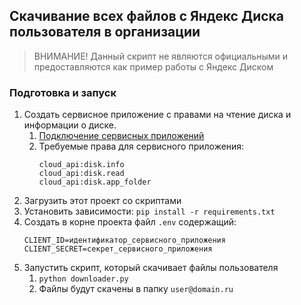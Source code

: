 
## Скачивание всех файлов с Яндекс Диска пользователя в организации

> ВНИМАНИЕ! Данный скрипт не являются официальными и предоставляются как пример работы с Яндекс Диском

### Подготовка и запуск

1.	Создать сервисное приложение с правами на чтение диска и информации о диске.
    1.	[Подключение сервисных приложений](https://yandex.ru/support/yandex-360/business/admin/ru/security-service-applications)
    2.	Требуемые права для сервисного приложения:
        ```
        cloud_api:disk.info
        cloud_api:disk.read
        cloud_api:disk.app_folder
        ```
2.	Загрузить этот проект со скриптами
3.	Установить зависимости: `pip install -r requirements.txt`
4.	Создать в корне проекта файл `.env` содержащий:
    ```
    CLIENT_ID=идентификатор_сервисного_приложения
    CLIENT_SECRET=секрет_сервисного_приложения
    ```
5.	Запустить скрипт, который скачивает файлы пользователя
    1.	`python downloader.py`
    2.	Файлы будут скачены в папку `user@domain.ru`